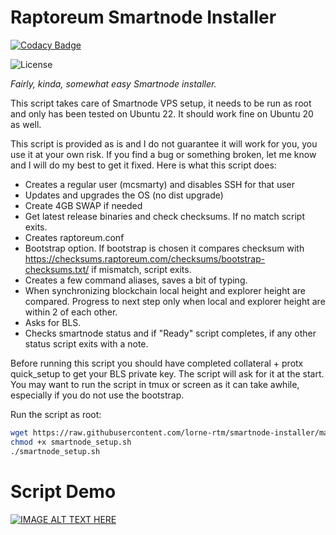 # Raptoreum Smartnode Installer

[![Codacy Badge](https://app.codacy.com/project/badge/Grade/d42502024326445786fef8ac13f3ad4b)](https://app.codacy.com/gh/lorne-rtm/smartnode-installer/dashboard?utm_source=gh&utm_medium=referral&utm_content=&utm_campaign=Badge_grade)

![License](https://img.shields.io/github/license/lorne-rtm/smartnode-installer)

*Fairly, kinda, somewhat easy Smartnode installer.*

This script takes care of Smartnode VPS setup, it needs to be run as root and only has been tested on Ubuntu 22. It should work fine on Ubuntu 20 as well.

This script is provided as is and I do not guarantee it will work for you, you use it at your own risk. If you find a bug or something broken, let me know and I will do my best to get it fixed. Here is what this script does:

- Creates a regular user (mcsmarty) and disables SSH for that user
- Updates and upgrades the OS (no dist upgrade)
- Create 4GB SWAP if needed
- Get latest release binaries and check checksums. If no match script exits.
- Creates raptoreum.conf
- Bootstrap option. If bootstrap is chosen it compares checksum with <https://checksums.raptoreum.com/checksums/bootstrap-checksums.txt/> if mismatch, script exits.
- Creates a few command aliases, saves a bit of typing.
- When synchronizing blockchain local height and explorer height are compared. Progress to next step only when local and explorer height are within 2 of each other.
- Asks for BLS.
- Checks smartnode status and if "Ready" script completes, if any other status script exits with a note.

Before running this script you should have completed collateral + protx quick_setup to get your BLS private key. The script will ask for it at the start. You may want to run the script in tmux or screen as it can take awhile, especially if you do not use the bootstrap.
 

  Run the script as root:
  
  ```bash
  wget https://raw.githubusercontent.com/lorne-rtm/smartnode-installer/main/smartnode-installer.sh -O smartnode_setup.sh
  chmod +x smartnode_setup.sh
  ./smartnode_setup.sh
```

# Script Demo

[![IMAGE ALT TEXT HERE](https://img.youtube.com/vi/Zq5YfvANoMk/0.jpg)](https://www.youtube.com/watch?v=Zq5YfvANoMk)

